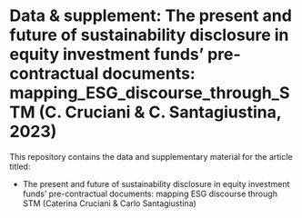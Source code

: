 # Data & supplement: The present and future of sustainability disclosure in equity investment funds’ pre-contractual documents: mapping_ESG_discourse_through_STM (C. Cruciani & C. Santagiustina, 2023)
This repository contains the data and supplementary material for the article titled: 
 - The present and future of sustainability disclosure in equity investment funds’ pre-contractual documents: mapping ESG discourse through STM (Caterina Cruciani & Carlo Santagiustina)
